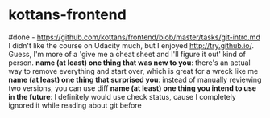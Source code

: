 # kottans-frontend

#done - https://github.com/kottans/frontend/blob/master/tasks/git-intro.md
I didn't like the course on Udacity much, but I enjoyed http://try.github.io/.
Guess, I'm more of a 'give me a cheat sheet and I'll figure it out' kind of person.
**name (at least) one thing that was new to you**: there's an actual way to remove everything and start over, which is great for a wreck like me
**name (at least) one thing that surprised you**: instead of manually reviewing two versions, you can use diff
**name (at least) one thing you intend to use in the future**: I definitely would use check status, cause I completely ignored it while reading about git before


